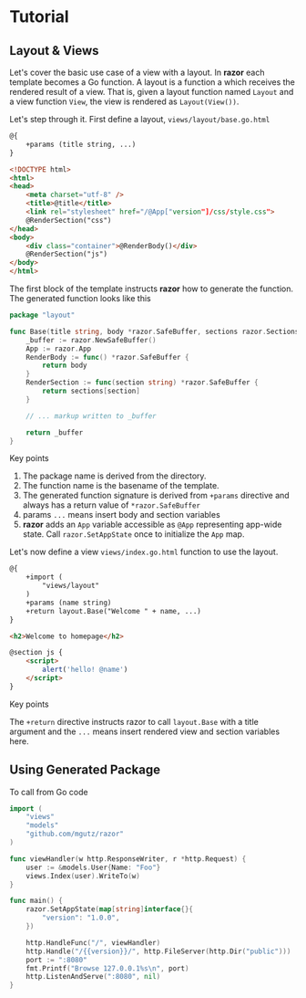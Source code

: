 # Tutorial

## Layout & Views

Let's cover the basic use case of a view with a layout. In **razor** each template becomes
a Go function. A layout is a function a which receives the rendered result of a view.
That is, given a layout function named `Layout` and a view function `View`, the view
is rendered as `Layout(View())`.

Let's step through it. First define a layout, `views/layout/base.go.html`

```html
@{
    +params (title string, ...)
}

<!DOCTYPE html>
<html>
<head>
    <meta charset="utf-8" />
    <title>@title</title>
    <link rel="stylesheet" href="/@App["version"]/css/style.css">
    @RenderSection("css")
</head>
<body>
    <div class="container">@RenderBody()</div>
    @RenderSection("js")
</body>
</html>
```

The first block of the template instructs **razor** how to generate the function.
The generated function looks like this

```go
package "layout"

func Base(title string, body *razor.SafeBuffer, sections razor.Sections) *razor.SafeBuffer {
    _buffer := razor.NewSafeBuffer()
    App := razor.App
    RenderBody := func() *razor.SafeBuffer {
        return body
    }
    RenderSection := func(section string) *razor.SafeBuffer {
        return sections[section]
    }

    // ... markup written to _buffer

    return _buffer
}
```

Key points

1.  The package name is derived from the directory.
2.  The function name is the basename of the template.
3.  The generated function signature is derived from `+params` directive
    and always has a return value of `*razor.SafeBuffer`
4.  params `...` means insert body and section variables
4.  **razor** adds an `App` variable accessible as `@App` representing app-wide state.
    Call `razor.SetAppState` once to initialize the `App` map.

Let's now define a view `views/index.go.html` function to use the layout.

```html
@{
    +import (
        "views/layout"
    )
    +params (name string)
    +return layout.Base("Welcome " + name, ...)
}

<h2>Welcome to homepage</h2>

@section js {
    <script>
        alert('hello! @name')
    </script>
}
```

Key points

The `+return` directive instructs razor to call `layout.Base` with a title argument and
the `...` means insert rendered view and section variables here.

## Using Generated Package

To call from Go code

```go
import (
    "views"
    "models"
    "github.com/mgutz/razor"
)

func viewHandler(w http.ResponseWriter, r *http.Request) {
	user := &models.User{Name: "Foo"}
	views.Index(user).WriteTo(w)
}

func main() {
	razor.SetAppState(map[string]interface{}{
		"version": "1.0.0",
	})

	http.HandleFunc("/", viewHandler)
	http.Handle("/{{version}}/", http.FileServer(http.Dir("public")))
	port := ":8080"
	fmt.Printf("Browse 127.0.0.1%s\n", port)
	http.ListenAndServe(":8080", nil)
}
```
